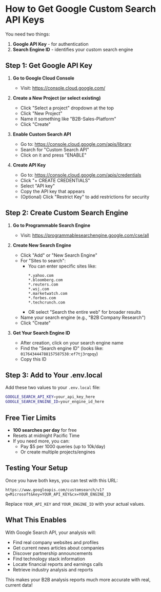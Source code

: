 # How to Get Google Custom Search API Keys

You need two things:
1. **Google API Key** - for authentication
2. **Search Engine ID** - identifies your custom search engine

## Step 1: Get Google API Key

1. **Go to Google Cloud Console**
   - Visit: https://console.cloud.google.com/

2. **Create a New Project (or select existing)**
   - Click "Select a project" dropdown at the top
   - Click "New Project"
   - Name it something like "B2B-Sales-Platform"
   - Click "Create"

3. **Enable Custom Search API**
   - Go to: https://console.cloud.google.com/apis/library
   - Search for "Custom Search API"
   - Click on it and press "ENABLE"

4. **Create API Key**
   - Go to: https://console.cloud.google.com/apis/credentials
   - Click "+ CREATE CREDENTIALS"
   - Select "API key"
   - Copy the API key that appears
   - (Optional) Click "Restrict Key" to add restrictions for security

## Step 2: Create Custom Search Engine

1. **Go to Programmable Search Engine**
   - Visit: https://programmablesearchengine.google.com/cse/all

2. **Create New Search Engine**
   - Click "Add" or "New Search Engine"
   - For "Sites to search":
     - You can enter specific sites like:
       ```
       *.yahoo.com
       *.bloomberg.com
       *.reuters.com
       *.wsj.com
       *.marketwatch.com
       *.forbes.com
       *.techcrunch.com
       ```
     - OR select "Search the entire web" for broader results
   - Name your search engine (e.g., "B2B Company Research")
   - Click "Create"

3. **Get Your Search Engine ID**
   - After creation, click on your search engine name
   - Find the "Search engine ID" (looks like: `017643444788157587538:ef7tj3rqpqy`)
   - Copy this ID

## Step 3: Add to Your .env.local

Add these two values to your `.env.local` file:

```bash
GOOGLE_SEARCH_API_KEY=your_api_key_here
GOOGLE_SEARCH_ENGINE_ID=your_engine_id_here
```

## Free Tier Limits
- **100 searches per day** for free
- Resets at midnight Pacific Time
- If you need more, you can:
  - Pay $5 per 1000 queries (up to 10k/day)
  - Or create multiple projects/engines

## Testing Your Setup

Once you have both keys, you can test with this URL:

```
https://www.googleapis.com/customsearch/v1?q=Microsoft&key=YOUR_API_KEY&cx=YOUR_ENGINE_ID
```

Replace `YOUR_API_KEY` and `YOUR_ENGINE_ID` with your actual values.

## What This Enables

With Google Search API, your analysis will:
- Find real company websites and profiles
- Get current news articles about companies
- Discover partnership announcements
- Find technology stack information
- Locate financial reports and earnings calls
- Retrieve industry analysis and reports

This makes your B2B analysis reports much more accurate with real, current data!
